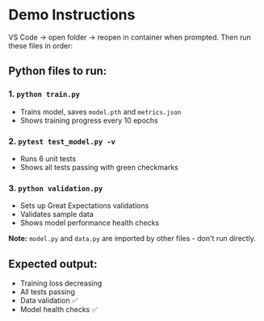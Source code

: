 # Demo Instructions

VS Code → open folder → reopen in container when prompted. Then run these files in order:

## Python files to run:

### 1. `python train.py`
- Trains model, saves `model.pth` and `metrics.json`
- Shows training progress every 10 epochs

### 2. `pytest test_model.py -v`
- Runs 6 unit tests
- Shows all tests passing with green checkmarks

### 3. `python validation.py`
- Sets up Great Expectations validations
- Validates sample data
- Shows model performance health checks

**Note:** `model.py` and `data.py` are imported by other files - don't run directly.

## Expected output:
- Training loss decreasing
- All tests passing
- Data validation ✅
- Model health checks ✅